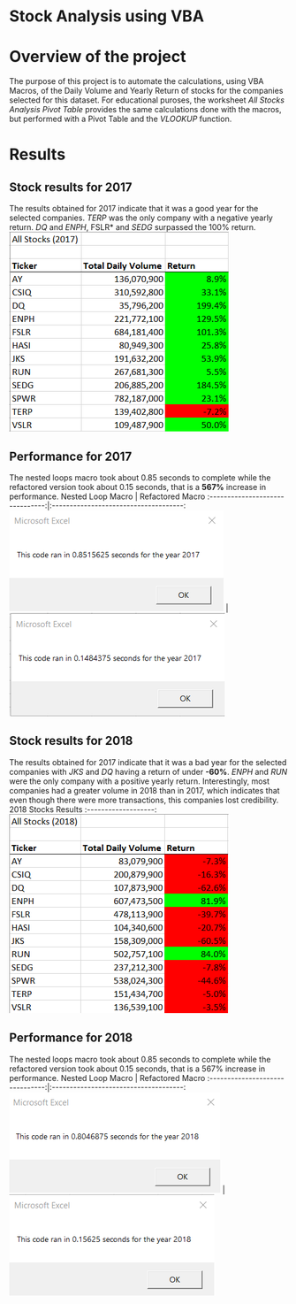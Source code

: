 # Stock Analysis using VBA

# Overview of the project
The purpose of this project is to automate the calculations, using VBA Macros, of the Daily Volume and Yearly Return of stocks for the companies selected for this dataset. For educational puroses, the worksheet *All Stocks Analysis Pivot Table* provides the same calculations done with the macros, but performed with a Pivot Table and the *VLOOKUP* function.

# Results

## Stock results for 2017
The results obtained for 2017 indicate that it was a good year for the selected companies. *TERP* was the only company with a negative yearly return. *DQ* and *ENPH*, FSLR* and *SEDG* surpassed the 100% return.
![](Resources/Stocks_2017.png)
## Performance for 2017
The nested loops macro took about 0.85 seconds to complete while the refactored version took about 0.15 seconds, that is a **567%** increase in performance.
Nested Loop Macro                | Refactored Macro
:-------------------------------:|:-------------------------------------:
![](Resources/Original_2017.png) | ![](Resources/VBA_Challenge_2017.png) 

## Stock results for 2018
The results obtained for 2017 indicate that it was a bad year for the selected companies with *JKS* and *DQ* having a return of under **-60%**. *ENPH* and *RUN* were the only company with a positive yearly return. Interestingly, most companies had a greater volume in 2018 than in 2017, which indicates that even though there were more transactions, this companies lost credibility.
2018 Stocks Results
:-------------------:
![](Resources/Stocks_2018.png)
## Performance for 2018
The nested loops macro took about 0.85 seconds to complete while the refactored version took about 0.15 seconds, that is a 567% increase in performance.
Nested Loop Macro                | Refactored Macro
:-------------------------------:|:-------------------------------------:
![](Resources/Original_2018.png) | ![](Resources/VBA_Challenge_2018.png) 

